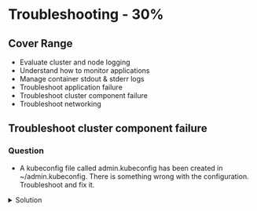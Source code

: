 # Troubleshooting - 30%

## Cover Range

- Evaluate cluster and node logging
- Understand how to monitor applications
- Manage container stdout & stderr logs
- Troubleshoot application failure
- Troubleshoot cluster component failure
- Troubleshoot networking

## Troubleshoot cluster component failure

### Question

* A kubeconfig file called admin.kubeconfig has been created in ~/admin.kubeconfig. There is something wrong with the configuration. Troubleshoot and fix it.

<details><summary>Solution</summary>
<p>

#### Concept

* Check admin.kubeconfig contents and figure out possible error
* Keep remember server url - https://controlplane:6443
* Easy way: crazy number 666 + https 443 -> 6443

#### Step

Run command to get structure

```bash
cat ~/admin.kubeconfig
```
```yaml
apiVersion: v1
clusters:
- cluster:
    certificate-authority-data: LS0tLS1CRUdJTiBDRVJUSUZJ...
    server: https://controlplane:4380
  name: kubernetes
contexts:
- context:
    cluster: kubernetes
    user: kubernetes-admin
  name: kubernetes-admin@kubernetes
current-context: kubernetes-admin@kubernetes
kind: Config
preferences: {}
users:
- name: kubernetes-admin
  user:
    client-certificate-data: LS0tLS1CRUdJTiBDRVJUSUZJQ0FURS0...
    client-key-data: LS0tLS1CRUdJTiBSU0Eg...
```

Observe the yaml structure and fix the port on server.
You can use sed to replace specific word to you.

```bash
sed -i 's|https://controlplane:4380|https://controlplane:6443|g' /root/CKA/admin.kubeconfig
cat ~/admin.kubeconfig
```
```yaml
apiVersion: v1
clusters:
- cluster:
    certificate-authority-data: LS0tLS1CRUdJTiBDRVJUSUZJ...
    server: https://controlplane:6443
  name: kubernetes
contexts:
- context:
    cluster: kubernetes
    user: kubernetes-admin
  name: kubernetes-admin@kubernetes
current-context: kubernetes-admin@kubernetes
kind: Config
preferences: {}
users:
- name: kubernetes-admin
  user:
    client-certificate-data: LS0tLS1CRUdJTiBDRVJUSUZJQ0FURS0...
    client-key-data: LS0tLS1CRUdJTiBSU0Eg...
```

</p>
</details>
